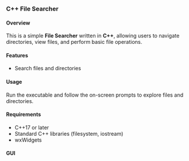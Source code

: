 ### **C++ File Searcher**  

#### **Overview**  
This is a simple **File Searcher** written in **C++**, allowing users to navigate directories, view files, and perform basic file operations.  

#### **Features**  
- Search files and directories  

#### **Usage**  
Run the executable and follow the on-screen prompts to explore files and directories.  

#### **Requirements**  
- C++17 or later  
- Standard C++ libraries (filesystem, iostream)  
- wxWidgets

#### **GUI**
